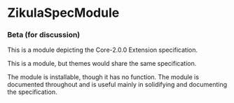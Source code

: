 ZikulaSpecModule
============

### Beta (for discussion)

This is a module depicting the Core-2.0.0 Extension specification.

This is a module, but themes would share the same specification.

The module is installable, though it has no function. The module is documented throughout and is useful mainly
in solidifying and documenting the specification.
